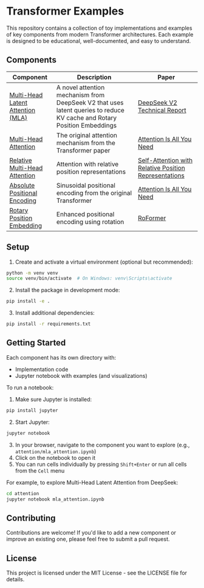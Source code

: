 # Transformer Examples

This repository contains a collection of toy implementations and examples of key components from modern Transformer architectures. Each example is designed to be educational, well-documented, and easy to understand.

## Components

| Component | Description | Paper |
|-----------|-------------|-------|
| [Multi-Head Latent Attention (MLA)](./attention/mla_attention.ipynb) | A novel attention mechanism from DeepSeek V2 that uses latent queries to reduce KV cache and Rotary Position Embeddings | [DeepSeek V2 Technical Report](https://arxiv.org/abs/2405.04434) |
| [Multi-Head Attention](./attention/multi_head_attention.py) | The original attention mechanism from the Transformer paper | [Attention Is All You Need](https://arxiv.org/abs/1706.03762) |
| [Relative Multi-Head Attention](./attention) | Attention with relative position representations | [Self-Attention with Relative Position Representations](https://arxiv.org/abs/1803.02155) |
| [Absolute Positional Encoding](./attention/positional_encoding.ipynb) | Sinusoidal positional encoding from the original Transformer | [Attention Is All You Need](https://arxiv.org/abs/1706.03762) |
| [Rotary Position Embedding](./attention/mla_attention.py) | Enhanced positional encoding using rotation | [RoFormer](https://arxiv.org/abs/2104.09864) |

## Setup

1. Create and activate a virtual environment (optional but recommended):
```bash
python -m venv venv
source venv/bin/activate  # On Windows: venv\Scripts\activate
```

2. Install the package in development mode:
```bash
pip install -e .
```

3. Install additional dependencies:
```bash
pip install -r requirements.txt
```

## Getting Started

Each component has its own directory with:
- Implementation code
- Jupyter notebook with examples (and visualizations)

To run a notebook:

1. Make sure Jupyter is installed:
```bash
pip install jupyter
```

2. Start Jupyter:
```bash
jupyter notebook
```

3. In your browser, navigate to the component you want to explore (e.g., `attention/mla_attention.ipynb`)
4. Click on the notebook to open it
5. You can run cells individually by pressing `Shift+Enter` or run all cells from the `Cell` menu

For example, to explore Multi-Head Latent Attention from DeepSeek:
```bash
cd attention
jupyter notebook mla_attention.ipynb
```

## Contributing

Contributions are welcome! If you'd like to add a new component or improve an existing one, please feel free to submit a pull request.

## License

This project is licensed under the MIT License - see the LICENSE file for details. 